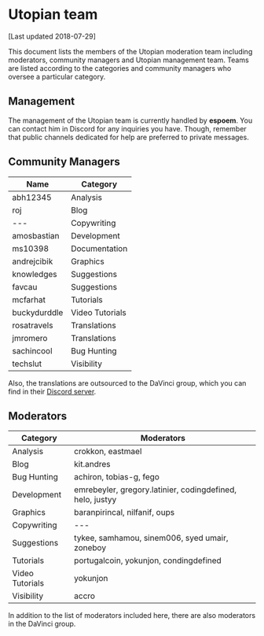 # Utopian team

[Last updated 2018-07-29]

This document lists the members of the Utopian moderation team including moderators, community managers and Utopian management team. Teams are listed according to the categories and community managers who oversee a particular category.

## Management

The management of the Utopian team is currently handled by **espoem**. You can contact him in Discord for any inquiries you have. Though, remember that public channels dedicated for help are preferred to private messages.

## Community Managers

| Name | Category |
|-|-|
| abh12345 | Analysis |
| roj | Blog |
| --- | Copywriting |
| amosbastian | Development |
| ms10398 | Documentation |
| andrejcibik | Graphics |
| knowledges | Suggestions |
| favcau | Suggestions |
| mcfarhat | Tutorials |
| buckydurddle | Video Tutorials |
| rosatravels | Translations |
| jmromero | Translations |
| sachincool | Bug Hunting |
| techslut | Visibility |

Also, the translations are outsourced to the DaVinci group, which you can find in their [Discord server][dv-discord].

## Moderators

| Category | Moderators |
|-|-|
| Analysis | crokkon, eastmael |
| Blog | kit.andres |
| Bug Hunting | achiron, tobias-g, fego |
| Development | emrebeyler, gregory.latinier, codingdefined, helo, justyy |
| Graphics | baranpirincal, nilfanif, oups |
| Copywriting | --- |
| Suggestions | tykee, samhamou, sinem006, syed umair, zoneboy |
| Tutorials | portugalcoin, yokunjon, condingdefined |
| Video Tutorials | yokunjon |
| Visibility | accro |

In addition to the list of moderators included here, there are also moderators in the DaVinci group.

[dv-discord]: https://discordapp.com/invite/vMGmDSm